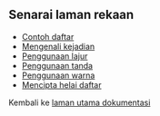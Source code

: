 ---
---

## Senarai laman rekaan

* [Contoh daftar][RN1]
* [Mengenali kejadian][RN2]
* [Penggunaan lajur][RN3]
* [Penggunaan tanda][RN4]
* [Penggunaan warna][RN5]
* [Mencipta helai daftar][RN6]

Kembali ke [laman utama dokumentasi][LUD]

  [LUD]: ../
  [RN1]: contoh.md
  [RN2]: kejadian.md
  [RN3]: lajur.md
  [RN4]: tanda.md
  [RN5]: warna.md
  [RN6]: helai.md
